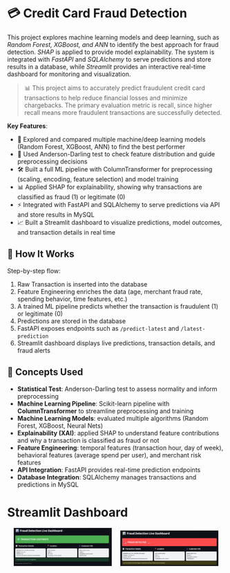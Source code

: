 # 💳 Credit Card Fraud Detection
This project explores machine learning models and deep learning, such as *Random Forest, XGBoost, and ANN* to identify the best approach for fraud detection. *SHAP* is applied to provide model explainability. The system is integrated with *FastAPI* and *SQLAlchemy* to serve predictions and store results in a database, while *Streamlit* provides an interactive real-time dashboard for monitoring and visualization.

> 📊 This project aims to accurately predict fraudulent credit card transactions to help reduce financial losses and minimize chargebacks. The primary evaluation metric is recall, since higher recall means more fraudulent transactions are successfully detected.

**Key Features**:
- 🔎 Explored and compared multiple machine/deep learning models (Random Forest, XGBoost, ANN) to find the best performer  
- 🧪 Used Anderson-Darling test to check feature distribution and guide preprocessing decisions  
- 🛠 Built a full ML pipeline with ColumnTransformer for preprocessing (scaling, encoding, feature selection) and model training  
- 📊 Applied SHAP for explainability, showing why transactions are classified as fraud (1) or legitimate (0)  
- ⚡ Integrated with FastAPI and SQLAlchemy to serve predictions via API and store results in MySQL  
- 📈 Built a Streamlit dashboard to visualize predictions, model outcomes, and transaction details in real time  


## 🔄 How It Works
Step-by-step flow:
1. Raw Transaction is inserted into the database
2. Feature Engineering enriches the data (age, merchant fraud rate, spending behavior, time features, etc.)
3. A trained ML pipeline predicts whether the transaction is fraudulent (1) or legitimate (0)
4. Predictions are stored in the database
5. FastAPI exposes endpoints such as `/predict-latest` and `/latest-prediction`
6. Streamlit dashboard displays live predictions, transaction details, and fraud alerts

## 🧠 Concepts Used
- **Statistical Test**: Anderson-Darling test to assess normality and inform preprocessing  
- **Machine Learning Pipeline**: Scikit-learn pipeline with **ColumnTransformer** to streamline preprocessing and training
- **Machine Learning Models**: evaluated multiple algorithms (Random Forest, XGBoost, Neural Nets)
- **Explainability (XAI)**: applied SHAP to understand feature contributions and why a transaction is classified as fraud or not
- **Feature Engineering**: temporal features (transaction hour, day of week), behavioral features (average spend per user), and merchant risk features
- **API Integration**: FastAPI provides real-time prediction endpoints
- **Database Integration**: SQLAlchemy manages transactions and predictions in MySQL

# Streamlit Dashboard
<p align="center">
  <img src="dashboard visual\fraud_dashboard_safe.png" alt="Safe Transaction" width="45%"/>
  &nbsp; &nbsp;
  <img src="dashboard visual\fraud_dashboard_fraud.png" alt="Fraud Transaction" width="45%"/>
</p>


  
